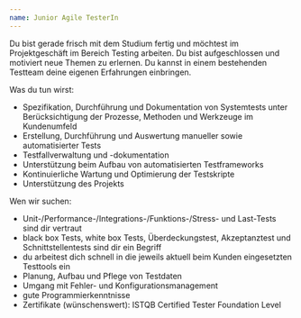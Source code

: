 ```yaml
---
name: Junior Agile TesterIn
---
```


Du bist gerade frisch mit dem Studium fertig und möchtest im Projektgeschäft im 
Bereich Testing arbeiten. Du bist aufgeschlossen und motiviert neue Themen zu 
erlernen. Du kannst in einem bestehenden Testteam deine eigenen Erfahrungen 
einbringen.

Was du tun wirst:

* Spezifikation, Durchführung und Dokumentation von Systemtests unter 
  Berücksichtigung der Prozesse, Methoden und Werkzeuge im Kundenumfeld
* Erstellung, Durchführung und Auswertung manueller sowie automatisierter Tests
* Testfallverwaltung und -dokumentation
* Unterstützung beim Aufbau von automatisierten Testframeworks
* Kontinuierliche Wartung und Optimierung der Testskripte
* Unterstützung des Projekts

Wen wir suchen:

* Unit-/Performance-/Integrations-/Funktions-/Stress- und Last-Tests sind dir 
  vertraut
* black box Tests, white box Tests, Überdeckungstest, Akzeptanztest und 
  Schnittstellentests sind dir ein Begriff
* du arbeitest dich schnell in die jeweils aktuell beim Kunden eingesetzten 
  Testtools ein
* Planung, Aufbau und Pflege von Testdaten
* Umgang mit Fehler- und Konfigurationsmanagement
* gute Programmierkenntnisse
* Zertifikate (wünschenswert): ISTQB Certified Tester Foundation Level
